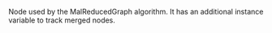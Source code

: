 Node used by the MalReducedGraph algorithm.It has an additional instance variable to track merged nodes.